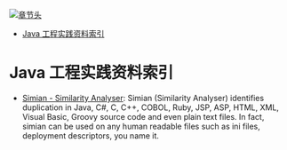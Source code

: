 [![章节头](https://parg.co/UGo)](https://parg.co/b4z) 
 - [Java 工程实践资料索引](#java-%E5%B7%A5%E7%A8%8B%E5%AE%9E%E8%B7%B5%E8%B5%84%E6%96%99%E7%B4%A2%E5%BC%95) 

# Java 工程实践资料索引

- [Simian - Similarity Analyser](http://www.harukizaemon.com/simian/installation.html): Simian (Similarity Analyser) identifies duplication in Java, C#, C, C++, COBOL, Ruby, JSP, ASP, HTML, XML, Visual Basic, Groovy source code and even plain text files. In fact, simian can be used on any human readable files such as ini files, deployment descriptors, you name it.
